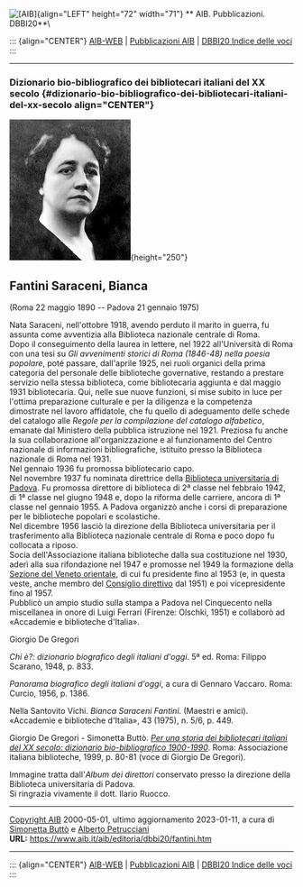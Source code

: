 ![\[AIB\]](/aib/wi/aibv72.gif){align="LEFT" height="72" width="71"}
** AIB. Pubblicazioni. DBBI20**\

::: {align="CENTER"}
[AIB-WEB](/) \| [Pubblicazioni AIB](/aib/editoria/editoria.htm) \|
[DBBI20 Indice delle voci](dbbi20.htm)
:::

------------------------------------------------------------------------

### Dizionario bio-bibliografico dei bibliotecari italiani del XX secolo {#dizionario-bio-bibliografico-dei-bibliotecari-italiani-del-xx-secolo align="CENTER"}

![\[Ritratto\]](fantini.jpg){height="250"}

## Fantini Saraceni, Bianca

(Roma 22 maggio 1890 -- Padova 21 gennaio 1975)

Nata Saraceni, nell\'ottobre 1918, avendo perduto il marito in guerra,
fu assunta come avventizia alla Biblioteca nazionale centrale di Roma.\
Dopo il conseguimento della laurea in lettere, nel 1922 all\'Università
di Roma con una tesi su *Gli avvenimenti storici di Roma (1846-48) nella
poesia popolare*, poté passare, dall\'aprile 1925, nei ruoli organici
della prima categoria del personale delle biblioteche governative,
restando a prestare servizio nella stessa biblioteca, come bibliotecaria
aggiunta e dal maggio 1931 bibliotecaria. Qui, nelle sue nuove funzioni,
si mise subito in luce per l\'ottima preparazione culturale e per la
diligenza e la competenza dimostrate nel lavoro affidatole, che fu
quello di adeguamento delle schede del catalogo alle *Regole per la
compilazione del catalogo alfabetico*, emanate dal Ministero della
pubblica istruzione nel 1921. Preziosa fu anche la sua collaborazione
all\'organizzazione e al funzionamento del Centro nazionale di
informazioni bibliografiche, istituito presso la Biblioteca nazionale di
Roma nel 1931.\
Nel gennaio 1936 fu promossa bibliotecario capo.\
Nel novembre 1937 fu nominata direttrice della [Biblioteca universitaria
di Padova](/aib/stor/teche/pd-uni.htm). Fu promossa direttore di
biblioteca di 2ª classe nel febbraio 1942, di 1ª classe nel giugno 1948
e, dopo la riforma delle carriere, ancora di 1ª classe nel gennaio 1955.
A Padova organizzò anche i corsi di preparazione per le biblioteche
popolari e scolastiche.\
Nel dicembre 1956 lasciò la direzione della Biblioteca universitaria per
il trasferimento alla Biblioteca nazionale centrale di Roma e poco dopo
fu collocata a riposo.\
Socia dell\'Associazione italiana biblioteche dalla sua costituzione nel
1930, aderì alla sua rifondazione nel 1947 e promosse nel 1949 la
formazione della [Sezione del Veneto
orientale](/aib/stor/sezioni/ven-or.htm), di cui fu presidente fino al
1953 (e, in questa veste, anche membro del [Consiglio
direttivo](/aib/stor/cariche51.htm) dal 1951) e poi vicepresidente fino
al 1957.\
Pubblicò un ampio studio sulla stampa a Padova nel Cinquecento nella
miscellanea in onore di Luigi Ferrari (Firenze: Olschki, 1951) e
collaborò ad «Accademie e biblioteche d\'Italia».

Giorgio De Gregori

*Chi è?: dizionario biografico degli italiani d\'oggi*. 5ª ed. Roma:
Filippo Scarano, 1948, p. 833.

*Panorama biografico degli italiani d\'oggi*, a cura di Gennaro Vaccaro.
Roma: Curcio, 1956, p. 1386.

Nella Santovito Vichi. *Bianca Saraceni Fantini*. (Maestri e amici).
«Accademie e biblioteche d\'Italia», 43 (1975), n. 5/6, p. 449.

Giorgio De Gregori - Simonetta Buttò. [*Per una storia dei bibliotecari
italiani del XX secolo: dizionario bio-bibliografico
1900-1990*](/aib/editoria/pub065.htm). Roma: Associazione italiana
biblioteche, 1999, p. 80-81 (voce di Giorgio De Gregori).

Immagine tratta dall\'*Album dei direttori* conservato presso la
direzione della Biblioteca universitaria di Padova.\
Si ringrazia vivamente il dott. Ilario Ruocco.

------------------------------------------------------------------------

[Copyright AIB](/su-questo-sito/dichiarazione-di-copyright-aib-web/)
2000-05-01, ultimo aggiornamento 2023-01-11, a cura di [Simonetta
Buttò](/aib/redazione3.htm) e [Alberto
Petrucciani](/su-questo-sito/redazione-aib-web/)\
**URL:** https://www.aib.it/aib/editoria/dbbi20/fantini.htm

------------------------------------------------------------------------

::: {align="CENTER"}
[AIB-WEB](/) \| [Pubblicazioni AIB](/pubblicazioni/) \| [DBBI20 Indice
delle voci](dbbi20.htm)
:::
